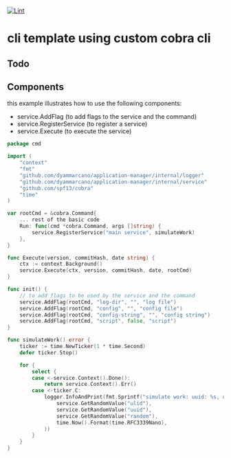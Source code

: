 [![Lint](https://github.com/dyammarcano/application-manager/actions/workflows/lint.yaml/badge.svg)](https://github.com/dyammarcano/application-manager/actions/workflows/lint.yaml)

# cli template using custom cobra cli

## Todo

## Components

this example illustrates how to use the following components:

- service.AddFlag (to add flags to the service and the command)
- service.RegisterService (to register a service)
- service.Execute (to execute the service)

```go
package cmd

import (
    "context"
    "fmt"
    "github.com/dyammarcano/application-manager/internal/logger"
    "github.com/dyammarcano/application-manager/internal/service"
    "github.com/spf13/cobra"
    "time"
)

var rootCmd = &cobra.Command{
    ... rest of the basic code
    Run: func(cmd *cobra.Command, args []string) {
        service.RegisterService("main service", simulateWork)
    },
}

func Execute(version, commitHash, date string) {
    ctx := context.Background()
    service.Execute(ctx, version, commitHash, date, rootCmd)
}

func init() {
    // to add flags to be used by the service and the command
    service.AddFlag(rootCmd, "log-dir", "", "log file")
    service.AddFlag(rootCmd, "config", "", "config file")
    service.AddFlag(rootCmd, "config-string", "", "config string")
    service.AddFlag(rootCmd, "script", false, "script")
}

func simulateWork() error {
    ticker := time.NewTicker(1 * time.Second)
    defer ticker.Stop()

    for {
        select {
        case <-service.Context().Done():
            return service.Context().Err()
        case <-ticker.C:
            logger.InfoAndPrint(fmt.Sprintf("simulate work: uuid: %s, ulid: %s, random: %s, time: %s",
                service.GetRandomValue("ulid"),
                service.GetRandomValue("uuid"),
                service.GetRandomValue("random"),
                time.Now().Format(time.RFC3339Nano),
            ))
        }
    }
}
